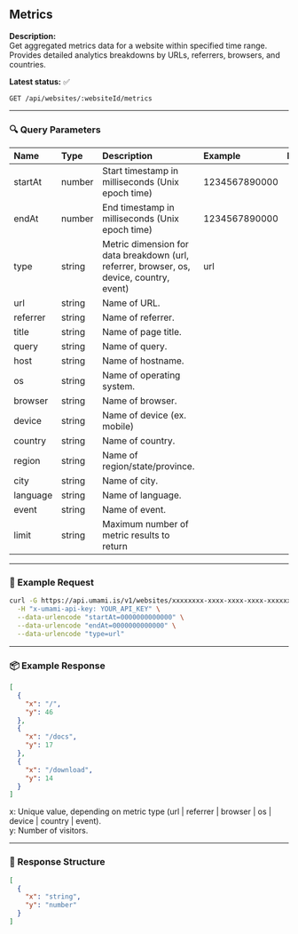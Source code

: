 ## Metrics
<!-- testable: true -->
<!-- expectedStatus: 200 -->
**Description:**  
Get aggregated metrics data for a website within specified time range.
Provides detailed analytics breakdowns by URLs, referrers, browsers, and countries.

**Latest status:** <!--status-->✅<!--status-end-->

```
GET /api/websites/:websiteId/metrics
```

---

### 🔍 Query Parameters
| Name               | Type              | Description                                                 | Example             | Required |
| :----------------- | :---------------- | :---------------------------------------------------------- | :------------------ | :------: |
| startAt            | number            | Start timestamp in milliseconds (Unix epoch time)          | 1234567890000       | yes      |
| endAt              | number            | End timestamp in milliseconds (Unix epoch time)            | 1234567890000       | yes      |
| type               | string            | Metric dimension for data breakdown (url, referrer, browser, os, device, country, event) | url     | yes      |
| url                | string            | Name of URL.                                                |                     | no       |
| referrer           | string            | Name of referrer.                                           |                     | no       |
| title              | string            | Name of page title.                                         |                     | no       |
| query              | string            | Name of query.                                              |                     | no       |
| host               | string            | Name of hostname.                                           |                     | no       |
| os                 | string            | Name of operating system.                                   |                     | no       |
| browser            | string            | Name of browser.                                            |                     | no       |
| device             | string            | Name of device (ex. mobile)                                 |                     | no       |
| country            | string            | Name of country.                                            |                     | no       |
| region             | string            | Name of region/state/province.                              |                     | no       |
| city               | string            | Name of city.                                               |                     | no       |
| language           | string            | Name of language.                                           |                     | no       |
| event              | string            | Name of event.                                              |                     | no       |
| limit              | string            | Maximum number of metric results to return                  |                     | no       |

---

### 🔁 Example Request
```bash
curl -G https://api.umami.is/v1/websites/xxxxxxxx-xxxx-xxxx-xxxx-xxxxxxxxxxxx/metrics \
  -H "x-umami-api-key: YOUR_API_KEY" \
  --data-urlencode "startAt=0000000000000" \
  --data-urlencode "endAt=0000000000000" \
  --data-urlencode "type=url"
```

---

### 📦 Example Response
```json
[
  { 
    "x": "/", 
    "y": 46 
  },
  { 
    "x": "/docs", 
    "y": 17 
  },
  { 
    "x": "/download", 
    "y": 14 
  }
]
```
x: Unique value, depending on metric type (url | referrer | browser | os | device | country | event). \
y: Number of visitors.

---

### 📘 Response Structure
```json
[
  { 
    "x": "string", 
    "y": "number"
  }
]
```
